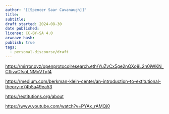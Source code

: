 ```yaml
---
author: "[[Spencer Saar Cavanaugh]]"
title: 
subtitle: 
draft started: 2024-08-30
date published: 
license: CC-BY-SA 4.0
arweave hash: 
publish: true
tags:
  - personal-discourse/draft
---
```


https://mirror.xyz/openprotocolresearch.eth/YuZvCx5ge2nQXo8L2n0iWKN_CflivaCfsoLNMoVTqf4

https://medium.com/berkman-klein-center/an-introduction-to-extitutional-theory-e74b5a49ea53

https://extitutions.org/about

https://www.youtube.com/watch?v=PYAx_rAMQj0
